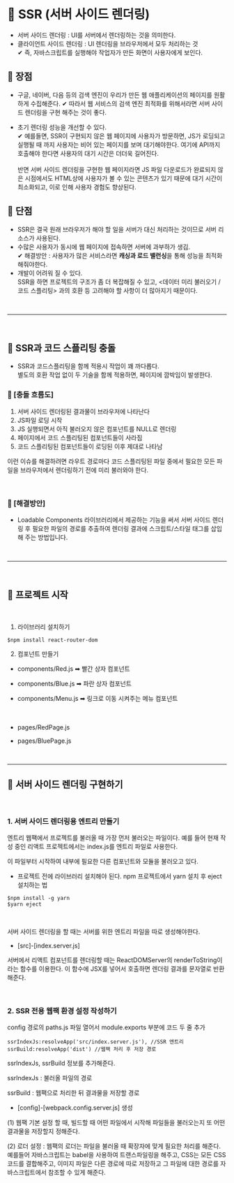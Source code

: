 # 🙂 SSR (서버 사이드 렌더링)

- 서버 사이드 렌더링 : UI를 서버에서 렌더링하는 것을 의미한다.
- 클라이언트 사이드 렌더링 : UI 렌더링을 브라우저에서 모두 처리하는 것 <br>
  ✔ 즉, 자바스크립트를 실행해야 작업자가 만든 화면이 사용자에게 보인다.

## 💫 장점

- 구글, 네이버, 다음 등의 검색 엔진이 우리가 만든 웹 애플리케이션의 페이지를 원활하게 수집해준다.
  ✔ 따라서 웹 서비스의 검색 엔진 최적화를 위해서라면 서버 사이드 렌더링을 구현 해주는 것이 좋다.

- 초기 렌더링 성능을 개선할 수 있다. <br>
  ✔ 예를들면, SSR이 구현되지 않은 웹 페이지에 사용자가 방문하면, JS가 로딩되고 실행될 때 까지 사용자는 비어 있는 페이지를 보며 대기해야한다. 여기에 API까지 호출해야 한다면 사용자의 대기 시간은 더더욱 길어진다. <br><br>
  반면 서버 사이드 렌더링을 구현한 웹 페이지라면 JS 파일 다운로드가 완료되지 않은 시점에서도 HTML상에 사용자가 볼 수 있는 콘텐츠가 있기 때문에 대기 시간이 최소화되고, 이로 인해 사용자 경험도 향상된다.

## 💫 단점

- SSR은 결국 원래 브라우저가 해야 할 일을 서버가 대신 처리하는 것이므로 서버 리소스가 사용된다.
- 수많은 사용자가 동시에 웹 페이지에 접속하면 서버에 과부하가 생김. <BR>
  ✔ 해결방안 : 사용자가 많은 서비스라면 <b>캐싱과 로드 밸런싱</b>을 통해 성능을 최적화 해줘야한다.
- 개발이 어려워 질 수 있다. <br>
  SSR을 하면 프로젝트의 구조가 좀 더 복잡해질 수 있고, <데이터 미리 불러오기 / 코드 스플리팅> 과의 호환 등 고려해야 할 사항이 더 많아지기 때문이다.

<BR>

---

<BR>

## 💫 SSR과 코드 스플리팅 충돌

- SSR과 코드스플리팅을 함께 적용시 작업이 꽤 까다롭다. <BR>
  별도의 호환 작업 없이 두 기술을 함께 적용하면, 페이지에 깜박임이 발생한다.

### 🔵 [충돌 흐름도]

1. 서버 사이드 렌더링된 결과물이 브라우저에 나타난다
2. JS파일 로딩 시작
3. JS 실행되면서 아직 불러오지 않은 컴포넌트를 NULL로 렌더링
4. 페이지에서 코드 스플리팅된 컴포넌트들이 사라짐
5. 코드 스플리팅된 컴포넌트들이 로딩된 이후 제대로 나타남

이런 이슈를 해결하려면 라우트 경로마다 코드 스플리팅된 파일 중에서 필요한 모든 파일을 브라우저에서 렌더링하기 전에 미리 불러와야 한다.

<br>

### 🔵 [해결방안]

- Loadable Components 라이브러리에서 제공하는 기능을 써서 서버 사이드 렌더링 후 필요한 파일의 경로를 추출하여 렌더링 결과에 스크립트/스타일 태그를 삽입해 주는 방법입니다.

<br>

---

<br>

## 💫 프로젝트 시작

<br>

1. 라이브러리 설치하기

```
$npm install react-router-dom
```

2. 컴포넌트 만들기

- components/Red.js ➡ 빨간 상자 컴포넌트
- components/Blue.js ➡ 파란 상자 컴포넌트
- components/Menu.js ➡ 링크로 이동 시켜주는 메뉴 컴포넌트
  <br>
  <br>
  <br>

- pages/RedPage.js
- pages/BluePage.js

<br>


-----
## 💫 서버 사이드 렌더링 구현하기

<br>

### 1. 서버 사이드 렌더링용 엔트리 만들기
엔트리 웹팩에서 프로젝트를 불러올 때 가장 먼저 불러오는 파일이다. 예를 들어 현재 작성 중인 리액트 프로젝트에서는 index.js를 엔트리 파일로 사용한다.

이 파일부터 시작하여 내부에 필요한 다른 컴포넌트와 모듈을 불러오고 있다.

- 프로젝트 전에 라이브러리 설치해야 된다.
npm 프로젝트에서 yarn 설치 후 eject 설치하는 법
```
$npm install -g yarn
$yarn eject
```

<br>

서버 사이드 렌더링을 할 때는 서버를 위한 엔트리 파일을 따로 생성해야한다.

- [src]-[index.server.js]

서버에서 리액트 컴포넌트를 렌더링할 때는 ReactDOMServer의 renderToString이라는 함수를 이용한다. 이 함수에 JSX를 넣어서 호출하면 렌더링 결과를 문자열로 반환해준다.

<br>

### 2. SSR 전용 웹팩 환경 설정 작성하기

config 경로의 paths.js 파일 열어서
module.exports 부분에 코드 두 줄 추가

```
ssrIndexJs:resolveApp('src/index.server.js'), //SSR 엔트리
ssrBuild:resolveApp('dist') //웹팩 처리 후 저장 경로
```
ssrIndexJs, ssrBuild 정보를 추가해준다. 

ssrIndexJs : 불러올 파일의 경로

ssrBuild : 웹팩으로 처리한 뒤 결과물을 저장할 경로

- [config]-[webpack.config.server.js] 생성

(1) 웹팩 기본 설정 할 때, 빌드할 때 어떤 파일에서 시작해 파일들을 불러오는지 또 어떤 결과물을 저장할지 정해준다.

(2) 로더 설정 : 웹팩의 로더는 파일을 불러올 때 확장자에 맞게 필요한 처리를 해준다. 예를들어 자바스크립트는 babel을 사용하여 트랜스파일링을 해주고, CSS는 모든 CSS코드를 결합해주고, 이미지 파일은 다른 경로에 따로 저장하고 그 파일에 대한 경로를 자바스크립트에서 참조할 수 있게 해준다.



